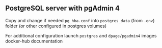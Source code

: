 ## PostgreSQL server with pgAdmin 4

Copy and change if needed `pg_hba.conf` into `postgres_data` (from `.env`) folder (or other configured in postgres volumes)

For additional configuration launch `postgres` and `dpage/pgadmin4` images docker-hub documentation 